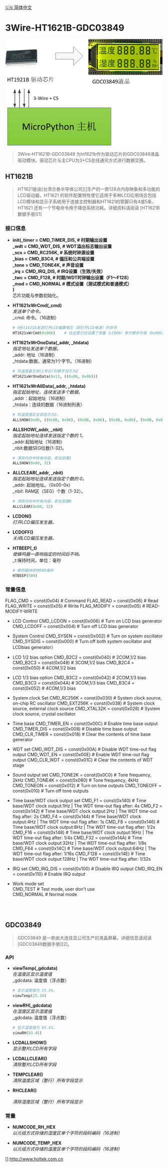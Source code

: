 [:cn: 简体中文](./README.md)

3Wire-HT1621B-GDC03849
====
![Frame diagram](./images/ht1621b_gdc.png)
> 3Wire-HT1621B-GDC03849 为ht1621b作为驱动芯片的GDC03849液晶驱动模块。驱动芯片与主CPU为3+CS总线通讯方式进行数据交换。


HT1621B
----
> HT1621是由[台湾合泰半导体公司][]生产的一款128点内存映象和多功能的LCD驱动器，HT1621 的软件配置特性使它适用于多种LCD应用场合包括LCD模块和显示子系统用于连接主控制器和HT1621的管脚只有4或5条，HT1621 还有一个节电命令用于降低系统功耗。详细资料请阅读 [HT1621B数据手册][1]


### 接口信息

* **init(_timer = CMD_TIMER_DIS,      # 时期输出设置</BR>
         _wdt   = CMD_WDT_DIS,        # WDT溢出标志输出设置</BR>
         _scs   = CMD_RC256K,         # 系统时钟源设置</BR>
         _bias  = CMD_B3C4,           # 偏压和公共端设置</BR>
         _tone  = CMD_TONE4K,         # 声音设置</BR>
         _irq   = CMD_IRQ_DIS,        # IRQ设置（生效/失效）</BR>
         _twc   = CMD_F128,           # 时期/WDT时钟输出设置（F1～F128）</BR>
         _mod   = CMD_NORMAL          # 模式设置（测试模式和普通模式）</BR>
         )**</BR>
芯片功能与参数初始化。

* **HT1621xWrCmd(_cmd)**</BR>
*发送单个命令。*</BR>
_cmd: 命令。（16进制）</BR>
  ```python
  # 向ht1621b发送打开LCD偏置电压（即打开LCD电源）的命令
  HT1621xWrCmd(0x006)    # 在这里已经设置了常量（LCDON）来代替命令值（0x006)。

* **HT1621xWrOneData(_addr, _htdata)**</BR>
*指定地址发送单个数据。*</BR>
_addr: 地址（16进制）</BR>
_htdata:数据，通常为1个字节。（16进制）</BR>
  ```python
  # 将温度最左侧(1号位)的数字显示为2
  HT1621xWrOneData(0x13, ((0x0B, 0x06)))

* **HT1621xWrAllData(_addr, _htdata)**</BR>
*指定起始地址，连续发送多个数据。*</BR>
_addr：起始地址（16进制）</BR>
_htdata：连续的数据（16进制列表）</BR>
  ```python
  # 将温度值区全部显示为2。
  ALLSHOW(0x00, ((0x0B, 0x06), (0x0B, 0x06), (0x0B, 0x06), (0x0B, 0x06), (0x0B, 0x06), (0x0B, 0x06)))
  ```

* **ALLSHOW(_addr, _nbit)**</BR>
*指定起始地址连续发送指定个数的 1。*</BR>
_addr:起始地址（16进制）</BR>
_nbit:数据SEG位数(1-32)。</BR>
  ```python
  # 清除内存中所有内容，即全部置1
  ALLSHOW(0x00, 32)
  ```

* **ALLCLEAR(_addr, _nbit)**</BR>
*指定起始地址连续发送指定个数的 0。*</BR>
  _addr: 起始地址。（0x00-0x)</BR>
  _nbit: RAM区（SEG）个数（1-32）。</BR>
  ```python
  # 清除内存中所有内容，即全部置0
  ALLCLEAR(0x00, 32)
  ```
* **LCDON()**</BR>
*打开LCD偏压发生器。*
  
* **LCDOFF()** </BR>
*关闭LCD偏压发生器。*  

* **HTBEEP(_t)**</BR>
*使蜂鸣器一直响指定的时间后不响。*</BR>
  _t:保持时间，单位：毫秒</BR>
  ```python
  # 蜂鸣器持续响500毫秒
  HTBEEP(500)
  ```

### 常量信息


FLAG_CMD      = const(0x04)  # Command
FLAG_READ     = const(0x06)  # Read
FLAG_WRITE    = const(0x05)  # Write
FLAG_MODIFY   = const(0x05)  # READ-MODIFY-WRITE

* LCD Control
CMD_LCDON     = const(0x006)  # Turn on LCD bias generator
CMD_LCDOFF    = const(0x004)  # Turn off LCD bias generator

* System Control
CMD_SYSEN     = const(0x002)  # Turn on system oscillator
CMD_SYSDIS    = const(0x000)  # Turn off both system oscillator and LCDbias generator）

* LCD 1/2 bias option
CMD_B2C2      = const(0x040)  # 2COM,1/2 bias
CMD_B2C3      = const(0x048)  # 3COM,1/2 bias
CMD_B2C4      = const(0x050)  # 4COM,1/2 bias

* LCD 1/3 bias option
CMD_B3C2      = const(0x042)  # 2COM,1/3 bias
CMD_B3C3      = const(0x04A)  # 3COM,1/3 bias
CMD_B3C4      = const(0x052)  # 4COM,1/3 bias

* System clock Set
CMD_RC256K    = const(0x030)  # System clock source, on-chip RC oscillator
CMD_EXT256K   = const(0x038)  # System clock source, external clock source
CMD_XTAL32K   = const(0x028)  # System clock source, crystal oscillator

* Time base
CMD_TIMER_EN  = const(0x00C)  # Enable time base output
CMD_TIMER_DIS = const(0x008)  # Disable time base output
CMD_CLR_TIMER = const(0x018)  # Clear the contents of time base generator

* WDT set
CMD_WDT_DIS = const(0x00A)  # Disable WDT time-out flag output
CMD_WDT_EN  = const(0x00E)  # Enable WDT time-out flag output
CMD_CLR_WDT = const(0x01C)  # Clear the contents of WDT stage

* Sound output set
CMD_TONE2K  = const(0x0C0)  # Tone frequency, 2kHz
CMD_TONE4K  = const(0x080)  # Tone frequency, 4kHz
CMD_TONEON  = const(0x012)  # Turn on tone outputs
CMD_TONEOFF = const(0x010)  # Turn off tone outputs

* Time base/WDT clock output set
CMD_F1      = const(0x140)  # Time base/WDT clock output:1Hz | The WDT time-out flag after: 4s
CMD_F2      = const(0x142)  # Time base/WDT clock output:2Hz | The WDT time-out flag after: 2s
CMD_F4      = const(0x144)  # Time base/WDT clock output:4Hz | The WDT time-out flag after: 1s
CMD_F8      = const(0x146)  # Time base/WDT clock output:8Hz | The WDT time-out flag after: 1/2s
CMD_F16     = const(0x148)  # Time base/WDT clock output:16Hz | The WDT time-out flag after: 1/4s
CMD_F32     = const(0x14A)  # Time base/WDT clock output:32Hz | The WDT time-out flag after: 1/8s
CMD_F64     = const(0x14C)  # Time base/WDT clock output:64Hz | The WDT time-out flag after: 1/16s
CMD_F128    = const(0x14E)  # Time base/WDT clock output:128Hz | The WDT time-out flag after: 1/32s

* IRQ set
CMD_IRQ_DIS = const(0x100)  # Disable IRQ output
CMD_IRQ_EN  = const(0x110)  # Enable IRQ output

* Work mode set</BR>
CMD_TEST    # Test mode, user don't use</BR>
CMD_NORMAL  # Normal mode</BR>

  
  </BR></BR>



GDC03849
----
> GDC03849 是一款由大连佳显公司生产的液晶屏幕。详细信息请阅读 [GDC03849数据手册][2]。



### API

* **viewTemp(_gdcdata)**</BR>
*在温度区显示温度值*</BR>
  _gdcdata: 温度值（浮点数）</BR>
  ```python
  # 显示温度值为 25.34。
  viewTemp(25.34)
  ```
  
* **viewRH(_gdcdata)**</BR>
*在湿度区显示湿度值*</BR>
  _gdcdata: 温度值（浮点数）</BR>
  ```python
  # 显示湿度值为 93.43。
  viewRH(93.45)
  ```

* **LCDALLSHOW()**</BR>
*显示整片LCD所有字段*</BR>

* **LCDALLCLEAR()**</BR>
*清除整片LCD所有字段*</BR>

* **TEMPCLEAR()**</BR>
*清除温度区域（整行）所有字段显示*</BR>
  
* **RHCLEAR()**</BR></BR>
*清除湿度区域（整行）所有字段显示*</BR>

### 常量
* **NUMCODE_RH_HEX**</BR>
*以元组方式存储的湿度区单个字符的段码编码（16进制）*

* **NUMCODE_TEMP_HEX**</BR>
*以元组方式存储的温度区单个字符的段码编码（16进制）*


[]:http://www.holtek.com.cn